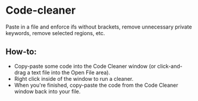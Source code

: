 # Code-cleaner
Paste in a file and enforce ifs without brackets, remove unnecessary private keywords, remove selected regions, etc.

## How-to:
* Copy-paste some code into the Code Cleaner window (or click-and-drag a text file into the Open File area).
* Right click inside of the window to run a cleaner.
* When you're finished, copy-paste the code from the Code Cleaner window back into your file.
